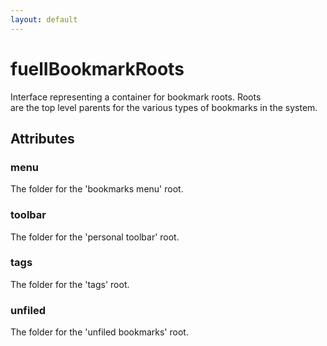 ```yaml
---
layout: default
---
```


# fuelIBookmarkRoots #
  
Interface representing a container for bookmark roots. Roots  
are the top level parents for the various types of bookmarks in the system.  
  

## Attributes ##

### menu ###
  
The folder for the 'bookmarks menu' root.  
  

### toolbar ###
  
The folder for the 'personal toolbar' root.  
  

### tags ###
  
The folder for the 'tags' root.  
  

### unfiled ###
  
The folder for the 'unfiled bookmarks' root.  
  
